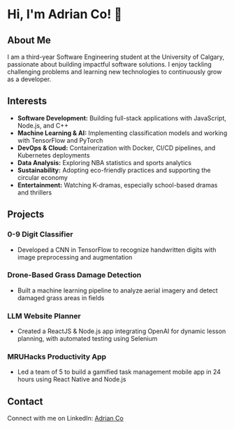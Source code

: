 # Hi, I'm Adrian Co! 👋

## About Me

I am a third-year Software Engineering student at the University of Calgary, passionate about building impactful software solutions. I enjoy tackling challenging problems and learning new technologies to continuously grow as a developer.

## Interests

* **Software Development:** Building full-stack applications with JavaScript, Node.js, and C++
* **Machine Learning & AI:** Implementing classification models and working with TensorFlow and PyTorch
* **DevOps & Cloud:** Containerization with Docker, CI/CD pipelines, and Kubernetes deployments
* **Data Analysis:** Exploring NBA statistics and sports analytics
* **Sustainability:** Adopting eco-friendly practices and supporting the circular economy
* **Entertainment:** Watching K-dramas, especially school-based dramas and thrillers

## Projects

### 0-9 Digit Classifier

* Developed a CNN in TensorFlow to recognize handwritten digits with image preprocessing and augmentation

### Drone-Based Grass Damage Detection

* Built a machine learning pipeline to analyze aerial imagery and detect damaged grass areas in fields

### LLM Website Planner

* Created a ReactJS & Node.js app integrating OpenAI for dynamic lesson planning, with automated testing using Selenium

### MRUHacks Productivity App

* Led a team of 5 to build a gamified task management mobile app in 24 hours using React Native and Node.js

## Contact

Connect with me on LinkedIn: [Adrian Co](https://www.linkedin.com/in/your-profile)
